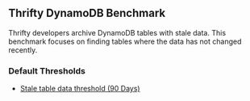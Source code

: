 ## Thrifty DynamoDB Benchmark

Thrifty developers archive DynamoDB tables with stale data. This benchmark focuses on finding tables where the data has not changed recently.

### Default Thresholds

- [Stale table data threshold (90 Days)](https://hub.steampipe.io/mods/turbot/aws_thrifty/queries/dynamodb_stale_data)
